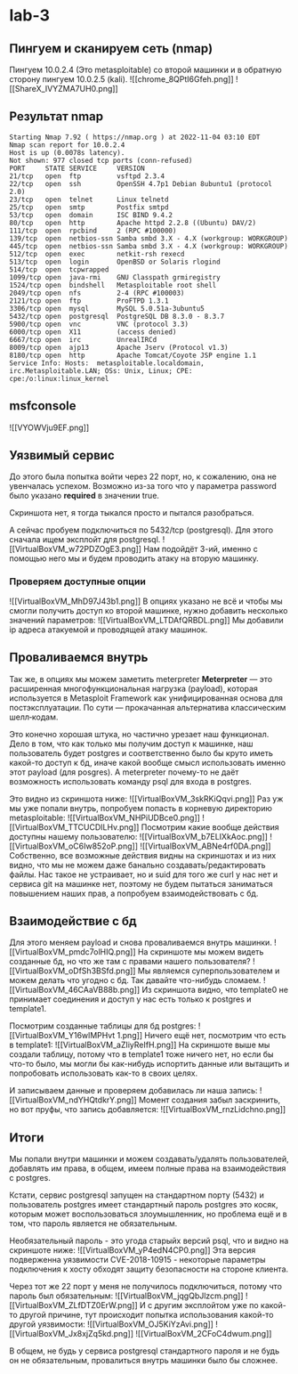 # lab-3
## Пингуем и сканируем сеть (nmap)
Пингуем 10.0.2.4 (Это metasploitable) со второй машинки и в обратную сторону пингуем 10.0.2.5 (kali).
![[chrome_8QPtI6Gfeh.png]]
![[ShareX_IVYZMA7UH0.png]]
## Результат nmap
```
Starting Nmap 7.92 ( https://nmap.org ) at 2022-11-04 03:10 EDT
Nmap scan report for 10.0.2.4
Host is up (0.0078s latency).
Not shown: 977 closed tcp ports (conn-refused)
PORT     STATE SERVICE     VERSION
21/tcp   open  ftp         vsftpd 2.3.4
22/tcp   open  ssh         OpenSSH 4.7p1 Debian 8ubuntu1 (protocol 2.0)
23/tcp   open  telnet      Linux telnetd
25/tcp   open  smtp        Postfix smtpd
53/tcp   open  domain      ISC BIND 9.4.2
80/tcp   open  http        Apache httpd 2.2.8 ((Ubuntu) DAV/2)
111/tcp  open  rpcbind     2 (RPC #100000)
139/tcp  open  netbios-ssn Samba smbd 3.X - 4.X (workgroup: WORKGROUP)
445/tcp  open  netbios-ssn Samba smbd 3.X - 4.X (workgroup: WORKGROUP)
512/tcp  open  exec        netkit-rsh rexecd
513/tcp  open  login       OpenBSD or Solaris rlogind
514/tcp  open  tcpwrapped
1099/tcp open  java-rmi    GNU Classpath grmiregistry
1524/tcp open  bindshell   Metasploitable root shell
2049/tcp open  nfs         2-4 (RPC #100003)
2121/tcp open  ftp         ProFTPD 1.3.1
3306/tcp open  mysql       MySQL 5.0.51a-3ubuntu5
5432/tcp open  postgresql  PostgreSQL DB 8.3.0 - 8.3.7
5900/tcp open  vnc         VNC (protocol 3.3)
6000/tcp open  X11         (access denied)
6667/tcp open  irc         UnrealIRCd
8009/tcp open  ajp13       Apache Jserv (Protocol v1.3)
8180/tcp open  http        Apache Tomcat/Coyote JSP engine 1.1
Service Info: Hosts:  metasploitable.localdomain, irc.Metasploitable.LAN; OSs: Unix, Linux; CPE: cpe:/o:linux:linux_kernel
```
## msfconsole
![[VYOWVju9EF.png]]

## Уязвимый сервис
До этого была попытка войти через 22 порт, но, к сожалению, она не увенчалась успехом. Возможно из-за того что у параметра password было указано **required** в значении true.

Скриншота нет, я тогда тыкался просто и пытался разобраться.

А сейчас пробуем подключиться по 5432/tcp (postgresql). 
Для этого сначала ищем эксплойт для postgresql.
![[VirtualBoxVM_w72PDZOgE3.png]]
Нам подойдёт 3-ий, именно с помощью него мы и будем проводить атаку на вторую машинку.

### Проверяем доступные опции
![[VirtualBoxVM_MhD97J43b1.png]]
В опциях указано не всё и чтобы мы смогли получить доступ ко второй машинке, нужно добавить несколько значений параметров:
![[VirtualBoxVM_LTDAfQRBDL.png]]
Мы добавили ip адреса атакуемой и проводящей атаку машинок.

## Проваливаемся внутрь
Так же, в опциях мы можем заметить meterpreter
**Meterpreter** — это расширенная многофункциональная нагрузка (payload), которая используется в Metasploit Framework как унифицированная основа для постэксплуатации. По сути — прокачанная альтернатива классическим шелл‑кодам.

Это конечно хорошая штука, но частично урезает наш функционал. Дело в том, что как только мы получим доступ к машинке, наш пользователь будет postgres и соответственно было бы круто иметь какой-то доступ к бд, иначе какой вообще смысл использовать именно этот payload (для posgres). А meterpreter почему-то не даёт возможность использовать команду psql для входа в postgres. 

Это видно из скриншота ниже:
![[VirtualBoxVM_3skRKiQqvi.png]]
Раз уж мы уже попали внутрь, попробуем попасть в корневую директорию metasploitable:
![[VirtualBoxVM_NHPiUDBce0.png]]
![[VirtualBoxVM_TTCUCDILHv.png]]
Посмотрим какие вообще действия доступны нашему пользователю:
![[VirtualBoxVM_b7ELIXkAoc.png]]
![[VirtualBoxVM_oC6Iw852oP.png]]
![[VirtualBoxVM_ABNe4rf0DA.png]]
Собственно, все возможные действия видны на скриншотах и из них видно, что мы не можем даже банально создавать/редактировать файлы. Нас такое не устраивает, но и suid для того же curl у нас нет и сервиса git на машинке нет, поэтому не будем пытаться заниматься повышением наших прав, а попробуем взаимодействовать с бд.
## Взаимодействие с бд
Для этого меняем payload и снова проваливаемся внутрь машинки.
![[VirtualBoxVM_pmdc7olHIQ.png]]
На скриншоте мы можем видеть созданные бд, но что же там с правами нашего пользователя?
![[VirtualBoxVM_oDfSh3BSfd.png]]
Мы являемся суперпользователем и можем делать что угодно с бд. Так давайте что-нибудь сломаем.
![[VirtualBoxVM_46CAaVB88b.png]]
Из скриншота видно, что template0 не принимает соединения и доступ у нас есть только к postgres и template1. 

Посмотрим созданные таблицы для бд postgres:
![[VirtualBoxVM_Y16wlMPHvt 1.png]]
Ничего ещё нет, посмотрим что есть в template1:
![[VirtualBoxVM_aZIiyReIfH.png]]
На скриншоте выше мы создали таблицу, потому что в template1 тоже ничего нет, но если бы что-то было, мы могли бы как-нибудь испортить данные или вытащить и попробовать использовать как-то в своих целях.

И записываем данные и проверяем добавилась ли наша запись:
![[VirtualBoxVM_ndYHQtdkrY.png]]
Момент создания забыл заскринить, но вот пруфы, что запись добавляется:
![[VirtualBoxVM_rnzLidchno.png]]

## Итоги
Мы попали внутри машинки и можем создавать/удалять пользователей, добавлять им права, в общем, имеем полные права на взаимодействия с postgres.

Кстати, сервис postgresql запущен на стандартном порту (5432) и пользователь postgres имеет стандартный пароль postgres это косяк, которым может воспользоваться злоумышленник, но проблема ещё и в том, что пароль является не обязательным.

Необязательный пароль - это угода старыйх версий psql, что и видно на скриншоте ниже:
![[VirtualBoxVM_yP4edN4CP0.png]]
Эта версия подверженна уязвимости CVE-2018-10915 - некоторые параметры подключения к хосту обходят защиту безопасности на стороне клиента.

Через тот же 22 порт у меня не получилось подключиться, потому что пароль был обязательным:
![[VirtualBoxVM_jqgQbJlzcm.png]]
![[VirtualBoxVM_ZLfDTZ0ErW.png]]
И с другим эксплойтом уже по какой-то другой причине, тут происходит попытка использования какой-то другой уязвимости:
![[VirtualBoxVM_OJ5KiYzAvi.png]]
![[VirtualBoxVM_Jx8xjZq5kd.png]]
![[VirtualBoxVM_2CFoC4dwum.png]]

В общем, не будь у сервиса postgresql стандартного пароля и не будь он не обязательным, провалиться внутрь машинки было бы сложнее.